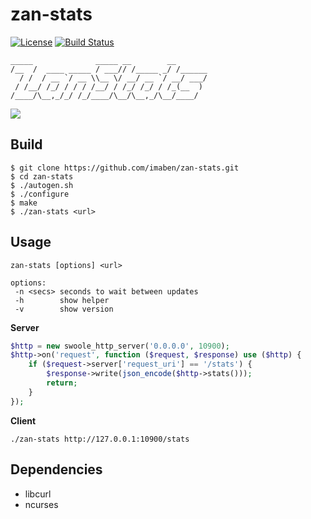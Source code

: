 # zan-stats

[![License](https://img.shields.io/badge/license-apache2-blue.svg)](LICENSE)
[![Build Status](https://api.travis-ci.org/imaben/zan-stats.svg)](https://travis-ci.org/imaben/zan-stats)

```
_____              _____ __        __
/__  /  ____ _____ / ___// /_____ _/ /______
  / /  / __ `/ __ \\__ \/ __/ __ `/ __/ ___/
 / /__/ /_/ / / / /__/ / /_/ /_/ / /_(__  )
/____/\__,_/_/ /_/____/\__/\__,_/\__/____/

```

![](http://imaben.github.io/img/zan-stats.png)

## Build

```
$ git clone https://github.com/imaben/zan-stats.git
$ cd zan-stats
$ ./autogen.sh
$ ./configure
$ make
$ ./zan-stats <url>
```

## Usage

```
zan-stats [options] <url>

options:
 -n <secs> seconds to wait between updates
 -h        show helper
 -v        show version
 ```

**Server**

```php
$http = new swoole_http_server('0.0.0.0', 10900);
$http->on('request', function ($request, $response) use ($http) {
    if ($request->server['request_uri'] == '/stats') {
        $response->write(json_encode($http->stats()));
        return;
    }
});

```

**Client**

```shell
./zan-stats http://127.0.0.1:10900/stats
```
 
 ## Dependencies
 
 - libcurl
 - ncurses


